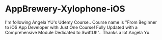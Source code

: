 # AppBrewery-Xylophone-iOS
I'm following Angela YU's Udemy Course.. Course name is "From Beginner to iOS App Developer with Just One Course! Fully Updated with a Comprehensive Module Dedicated to SwiftUI!".. Thanks a lot Angela Yu.
